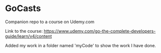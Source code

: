 # GoCasts

Companion repo to a course on Udemy.com

Link to the course: https://www.udemy.com/go-the-complete-developers-guide/learn/v4/content

Added my work in a folder named 'myCode' to show the work I have done.
